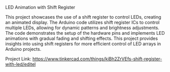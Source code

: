 LED Animation with Shift Register

This project showcases the use of a shift register to control LEDs, creating an animated display. The Arduino code utilizes shift register ICs to control multiple LEDs, allowing for dynamic patterns and brightness adjustments. The code demonstrates the setup of the hardware pins and implements LED animations with gradual fading and shifting effects. This project provides insights into using shift registers for more efficient control of LED arrays in Arduino projects.

Project Link: https://www.tinkercad.com/things/kiBh2ZrVEfs-shift-register-with-led/editel